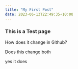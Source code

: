 ```yaml
---
title: "My First Post"
date: 2023-06-13T22:49:35+10:00
---
```


### This is a Test page

How does it change in Github?

Does this change both 

yes it does
